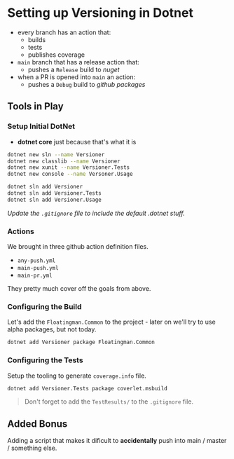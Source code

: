 # Setting up Versioning in Dotnet

- every branch has an action that:
  - builds
  - tests
  - publishes coverage
- `main` branch that has a release action that:
  - pushes a `Release` build to _nuget_
- when a PR is opened into `main` an action:
  - pushes a `Debug` build to _github packages_
  
## Tools in Play

### Setup Initial DotNet

- **dotnet core** just because that's what it is

```sh
dotnet new sln --name Versioner
dotnet new classlib --name Versioner
dotnet new xunit --name Versioner.Tests
dotnet new console --name Versoner.Usage

dotnet sln add Versioner
dotnet sln add Versioner.Tests
dotnet sln add Versioner.Usage
```

_Update the `.gitignore` file to include the default .dotnet stuff._

### Actions

We brought in three github action definition files.

- `any-push.yml`
- `main-push.yml`
- `main-pr.yml`

They pretty much cover off the goals from above.

### Configuring the Build

Let's add the `Floatingman.Common` to the project - later on we'll try to use alpha packages, but not today.

```sh
dotnet add Versioner package Floatingman.Common
```

### Configuring the Tests

Setup the tooling to generate `coverage.info` file.

```sh
dotnet add Versioner.Tests package coverlet.msbuild
```

> Don't forget to add the `TestResults/` to the `.gitignore` file.



## Added Bonus

Adding a script that makes it dificult to **accidentally** push into main / master / something else.